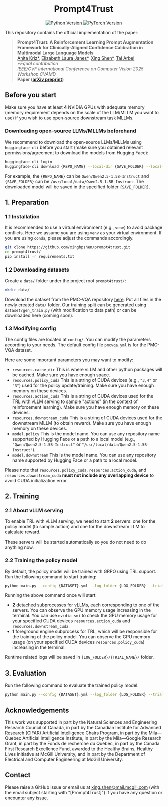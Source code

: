 <h1 align="center">
Prompt4Trust
</h1>

<p align="center">
  <a href="https://www.python.org/">
    <img src="https://img.shields.io/badge/python-3.10+-blue.svg" alt="Python Version">
  </a>
  <a href="https://pytorch.org/">
    <img src="https://img.shields.io/badge/PyTorch-2.6.0-red.svg" alt="PyTorch Version">
  </a>
</p>

This repository contains the official implementation of the paper:
> __Prompt4Trust: A Reinforcement Learning Prompt Augmentation Framework for Clinically-Aligned Confidence Calibration in Multimodal Large Language Models__  
> [Anita Kriz*](https://scholar.google.com/citations?view_op=list_works&hl=en&hl=en&user=EDKX_QgAAAAJ), [Elizabeth Laura Janes*](https://scholar.google.com/citations?user=O41pk_EAAAAJ&hl=en), [Xing Shen*](https://scholar.google.com/citations?hl=en&user=U69NqfQAAAAJ), [Tal Arbel](https://www.cim.mcgill.ca/~arbel/)  
> _*Equal contribution_  
> _IEEE/CVF International Conference on Computer Vision 2025 Workshop CVAMD_  
> __Paper ([arXiv preprint](https://arxiv.org/abs/2507.09279))__


## Before you start
Make sure you have at least **4** NVIDIA GPUs with adequate memory (memory requirement depends on the scale of the LLM/MLLM you want to use) if you wish to use open-source downstream task MLLMs.

### Downloading open-source LLMs/MLLMs beforehand
We recommend to download the open-source LLMs/MLLMs using `huggingface-cli` before you start (make sure you obtained relevant permissions/agreement to download the models from Hugging Face):
```bash
huggingface-cli login
huggingface-cli download {REPO_NAME} --local-dir {SAVE_FOLDER} --local-dir-use-symlinks False
```
For example, the `{REPO_NAME}` can be `Qwen/Qwen2.5-1.5B-Instruct` and `{SAVE_FOLDER}` can be `/usr/local/data/Qwen2.5-1.5B-Instruct`. The downloaded model will be saved in the specified folder `{SAVE_FOLDER}`.

## 1. Preparation

### 1.1 Installation
It is recommended to use a virtual environment (e.g., `venv`) to avoid package conflicts. Here we assume you are using `venv` as your virtual environment. If you are using `conda`, please adjust the commands accordingly.
```bash
git clone https://github.com/xingbpshen/prompt4trust.git
cd prompt4trust/
pip install -r requirements.txt
```

### 1.2 Downloading datasets
Create a `data/` folder under the project root `prompt4trust/`:
```bash
mkdir data/
```
Download the dataset from the PMC-VQA repository [here](https://huggingface.co/datasets/RadGenome/PMC-VQA). Put all files in the newly created `data/` folder.
Our training split can be generated using `dataset/gen_train.py` (with modification to data path) or can be downloaded here (coming soon).

### 1.3 Modifying config
The config files are located at `config/`. You can modify the parameters according to your needs. The default config file `pmcvqa.yml` is for the PMC-VQA dataset.

Here are some important parameters you may want to modify:
- `resources.cache_dir` This is where vLLM and other python packages will be cached. Make sure you have enough space.
- `resources.policy_cuda` This is a string of CUDA devices (e.g., `"3,4"` or `"3"`) used for the policy update/training. Make sure you have enough memory on these devices.
- `resources.action_cuda` This is a string of CUDA devices used for the TRL with vLLM serving to sample "actions" (in the context of reinforcement learning). Make sure you have enough memory on these devices.
- `resources.downstream_cuda` This is a string of CUDA devices used for the downstream MLLM (to obtain reward). Make sure you have enough memory on these devices.
- `model.policy` This is the model name. You can use any repository name supported by Hugging Face or a path to a local model (e.g., `"Qwen/Qwen2.5-1.5B-Instruct"` or `"/usr/local/data/Qwen2.5-1.5B-Instruct"`).
- `model.downstream` This is the model name. You can use any repository name supported by Hugging Face or a path to a local model.

Please note that `resources.policy_cuda`, `resources.action_cuda`, and `resources.downstream_cuda` **must not include any overlapping device** to avoid CUDA initialization error.

## 2. Training
### 2.1 About vLLM serving
To enable TRL with vLLM serving, we need to start **2** servers: one for the policy model (to sample action) and one for the downstream LLM to calculate reward.

These servers will be started automatically so you do not need to do anything now.
### 2.2 Training the policy model
By default, the policy model will be trained with GRPO using TRL support. Run the following command to start training:
```bash
python main.py --config {DATASET}.yml --log_folder {LOG_FOLDER} --trial_name {TRIAL_NAME} --train --ni
```
Running the above command once will start:
- **2** detached subprocesses for vLLMs, each corresponding to one of the servers. You can observe the GPU memory usage increasing in the terminal. You can use `nvidia-smi` to check the GPU memory usage for your specified CUDA devices `resources.action_cuda` and `resources.downstream_cuda`.
- **1** foreground engine subprocess for TRL, which will be responsible for the training of the policy model. You can observe the GPU memory usage (on your specified CUDA devices `resources.policy_cuda`) increasing in the terminal.

Runtime related logs will be saved in `{LOG_FOLDER}/{TRIAL_NAME}/` folder.

## 3. Evaluation
Run the following command to evaluate the trained policy model:
```bash
python main.py --config {DATASET}.yml --log_folder {LOG_FOLDER} --trial_name {TRIAL_NAME} --test --ni 
```

## Acknowledgements
This work was supported in part by the Natural Sciences and Engineering Research Council of Canada, in part by the Canadian Institute for Advanced Research (CIFAR) Artificial Intelligence Chairs Program, in part by the Mila—Quebec Artificial Intelligence Institute, in part by the Mila—Google Research Grant, in part by the Fonds de recherche du Québec, in part by the Canada First Research Excellence Fund, awarded to the Healthy Brains, Healthy Lives initiative at McGill University, and in part by the Department of Electrical and Computer Engineering at McGill University.

## Contact
Please raise a GitHub issue or email us at <a href="mailto:xing.shen@mail.mcgill.com">xing.shen@mail.mcgill.com</a> (with the email subject starting with "[Prompt4Trust]") if you have any question or encounter any issue.
